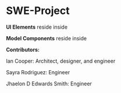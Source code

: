 # SWE-Project

**UI Elements** reside inside 

**Model Components** reside inside 

**Contributors:**

Ian Cooper: Architect, designer, and engineer

Sayra Rodriguez: Engineer

Jhaelon D Edwards Smith: Engineer



